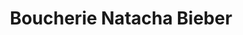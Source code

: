 ---
title: "Boucherie Natacha Bieber"
url: /strasbourg/boucherie-natacha-bieber/
shop: boucherie
---